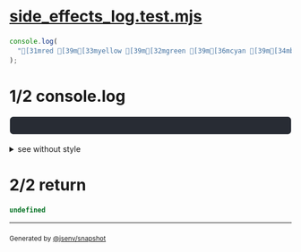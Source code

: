 # [side_effects_log.test.mjs](../side_effects_log.test.mjs)

```js
console.log(
  "[31mred [39m[33myellow [39m[32mgreen [39m[36mcyan [39m[34mblue [39m[35mmagenta[39m",
);
```

# 1/2 console.log

![img](3_console_log_rainbow/console.log.svg)

<details>
  <summary>see without style</summary>

```console
red yellow green cyan blue magenta
```

</details>


# 2/2 return

```js
undefined
```
---

<sub>
  Generated by <a href="https://github.com/jsenv/core/tree/main/packages/independent/snapshot">@jsenv/snapshot</a>
</sub>
